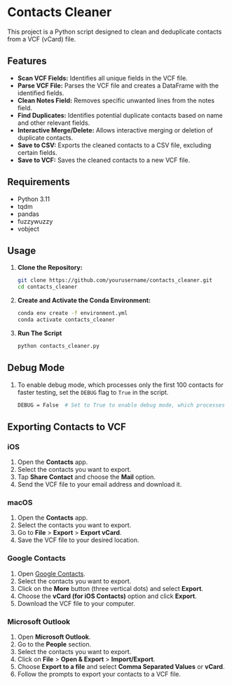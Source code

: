 # Contacts Cleaner

This project is a Python script designed to clean and deduplicate contacts from a VCF (vCard) file.

## Features

- **Scan VCF Fields:** Identifies all unique fields in the VCF file.
- **Parse VCF File:** Parses the VCF file and creates a DataFrame with the identified fields.
- **Clean Notes Field:** Removes specific unwanted lines from the notes field.
- **Find Duplicates:** Identifies potential duplicate contacts based on name and other relevant fields.
- **Interactive Merge/Delete:** Allows interactive merging or deletion of duplicate contacts.
- **Save to CSV:** Exports the cleaned contacts to a CSV file, excluding certain fields.
- **Save to VCF:** Saves the cleaned contacts to a new VCF file.

## Requirements

- Python 3.11
- tqdm
- pandas
- fuzzywuzzy
- vobject

## Usage

1. **Clone the Repository:**
   ```bash
   git clone https://github.com/yourusername/contacts_cleaner.git
   cd contacts_cleaner

2. **Create and Activate the Conda Environment:**
    ```bash
    conda env create -f environment.yml
    conda activate contacts_cleaner

3. **Run The Script**
    ```bash
    python contacts_cleaner.py

## Debug Mode

1. To enable debug mode, which processes only the first 100 contacts for faster testing, set the `DEBUG` flag to `True` in the script.

    ```bash
    DEBUG = False  # Set to True to enable debug mode, which processes only the first 100 contacts for faster testing
    
## Exporting Contacts to VCF

### iOS

1. Open the **Contacts** app.
2. Select the contacts you want to export.
3. Tap **Share Contact** and choose the **Mail** option.
4. Send the VCF file to your email address and download it.

### macOS

1. Open the **Contacts** app.
2. Select the contacts you want to export.
3. Go to **File** > **Export** > **Export vCard**.
4. Save the VCF file to your desired location.

### Google Contacts

1. Open [Google Contacts](https://contacts.google.com/).
2. Select the contacts you want to export.
3. Click on the **More** button (three vertical dots) and select **Export**.
4. Choose the **vCard (for iOS Contacts)** option and click **Export**.
5. Download the VCF file to your computer.

### Microsoft Outlook

1. Open **Microsoft Outlook**.
2. Go to the **People** section.
3. Select the contacts you want to export.
4. Click on **File** > **Open & Export** > **Import/Export**.
5. Choose **Export to a file** and select **Comma Separated Values** or **vCard**.
6. Follow the prompts to export your contacts to a VCF file.

